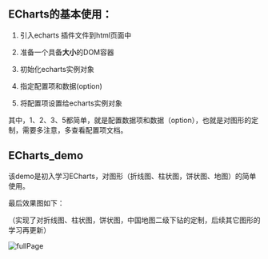 ## ECharts的基本使用：

1. 引入echarts 插件文件到html页面中

2. 准备一个具备**大小**的DOM容器

3. 初始化echarts实例对象

4. 指定配置项和数据(option)

5. 将配置项设置给echarts实例对象

   

其中，1、2、3、5都简单，就是配置数据项和数据（option），也就是对图形的定制，需要多注意，多查看配置项文档。

## ECharts_demo

该demo是初入学习ECharts，对图形（折线图、柱状图，饼状图、地图）的简单使用。

最后效果图如下：

（实现了对折线图、柱状图，饼状图，中国地图二级下钻的定制，后续其它图形的学习再更新）

![fullPage](https://github.com/JcDemons/ECharts_demo/tree/master/images/fullPage.png)